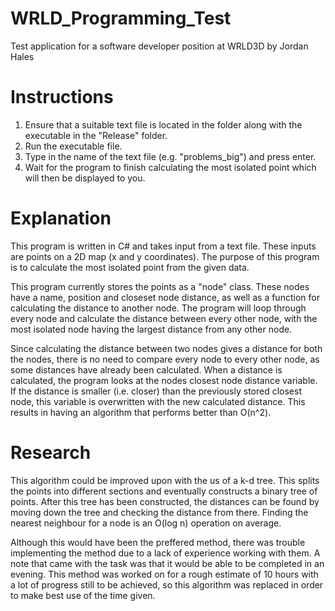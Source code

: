 # WRLD_Programming_Test
 Test application for a software developer position at WRLD3D by Jordan Hales

# Instructions
1. Ensure that a suitable text file is located in the folder along with the executable in the "Release" folder.
2. Run the executable file.
3. Type in the name of the text file (e.g. "problems_big") and press enter.
4. Wait for the program to finish calculating the most isolated point which will then be displayed to you.

# Explanation
 This program is written in C# and takes input from a text file. These inputs are points on a 2D map (x and y coordinates). The purpose of this program is to calculate the most isolated point from the given data.

This program currently stores the points as a "node" class. These nodes have a name, position and closeset node distance, as well as a function for calculating the distance to another node. The program will loop through every node and calculate the distance between every other node, with the most isolated node having the largest distance from any other node.

Since calculating the distance between two nodes gives a distance for both the nodes, there is no need to compare every node to every other node, as some distances have already been calculated. When a distance is calculated, the program looks at the nodes closest node distance variable. If the distance is smaller (i.e. closer) than the previously stored closest node, this variable is overwritten with the new calculated distance. This results in having an algorithm that performs better than O(n^2).

# Research
This algorithm could be improved upon with the us of a k-d tree. This splits the points into different sections and eventually constructs a binary tree of points. After this tree has been constructed, the distances can be found by moving down the tree and checking the distance from there. Finding the nearest neighbour for a node is an O(log n) operation on average.

Although this would have been the preffered method, there was trouble implementing the method due to a lack of experience working with them. A note that came with the task was that it would be able to be completed in an evening. This method was worked on for a rough estimate of 10 hours with a lot of progress still to be achieved, so this algorithm was replaced in order to make best use of the time given.

